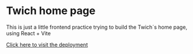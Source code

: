 # Twich home page

This is just a little frontend practice trying to build the Twich´s home page, using React + Vite

<a href="https://twich-react-project.vercel.app/#">Click here to visit the deployment</a>
